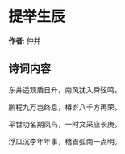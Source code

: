 # 提举生辰

**作者**: 仲并

## 诗词内容

东井遥观盾日升，南风犹入舜弦鸣。

鹏程九万岂终息，椿岁八千方再荣。

平世功名期凤鸟，一时文采应长庚。

浮瓜沉李年年事，稽首弧南一点明。

